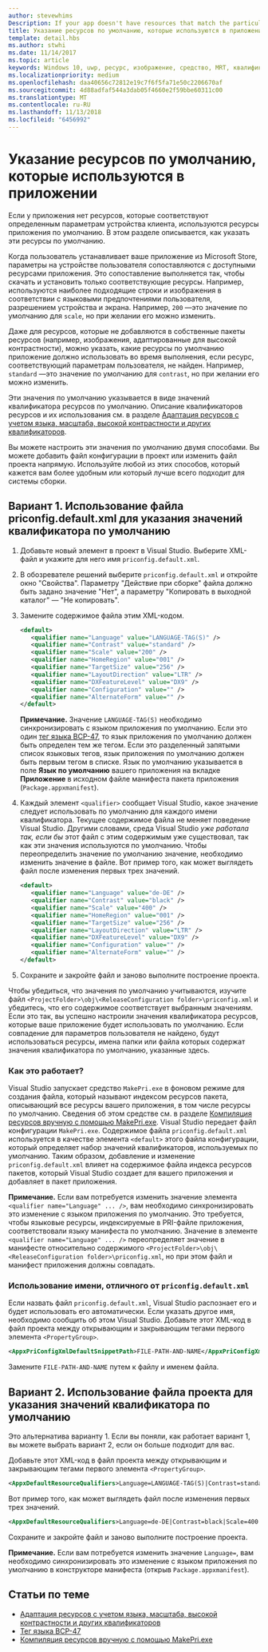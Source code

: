 ```yaml
---
author: stevewhims
Description: If your app doesn't have resources that match the particular settings of a customer device, then the app's default resources are used. This topic explains how to specify what those default resources are.
title: Указание ресурсов по умолчанию, которые используются в приложении
template: detail.hbs
ms.author: stwhi
ms.date: 11/14/2017
ms.topic: article
keywords: Windows 10, uwp, ресурс, изображение, средство, MRT, квалификатор
ms.localizationpriority: medium
ms.openlocfilehash: daa40656c72812e19c7f6f5fa71e50c2206670af
ms.sourcegitcommit: 4d88adfaf544a3dab05f4660e2f59bbe60311c00
ms.translationtype: MT
ms.contentlocale: ru-RU
ms.lasthandoff: 11/13/2018
ms.locfileid: "6456992"
---
```

# <a name="specify-the-default-resources-that-your-app-uses"></a>Указание ресурсов по умолчанию, которые используются в приложении

Если у приложения нет ресурсов, которые соответствуют определенным параметрам устройства клиента, используются ресурсы приложения по умолчанию. В этом разделе описывается, как указать эти ресурсы по умолчанию.

Когда пользователь устанавливает ваше приложение из Microsoft Store, параметры на устройстве пользователя сопоставляются с доступными ресурсами приложения. Это сопоставление выполняется так, чтобы скачать и установить только соответствующие ресурсы. Например, используются наиболее подходящие строки и изображения в соответствии с языковыми предпочтениями пользователя, разрешением устройства и экрана. Например, `200` —это значение по умолчанию для `scale`, но при желании его можно изменить.

Даже для ресурсов, которые не добавляются в собственные пакеты ресурсов (например, изображения, адаптированные для высокой контрастности), можно указать, какие ресурсы по умолчанию приложение должно использовать во время выполнения, если ресурс, соответствующий параметрам пользователя, не найден. Например, `standard` —это значение по умолчанию для `contrast`, но при желании его можно изменить.

Эти значения по умолчанию указывается в виде значений квалификатора ресурсов по умолчанию. Описание квалификаторов ресурсов и их использования см. в разделе [Адаптация ресурсов с учетом языка, масштаба, высокой контрастности и других квалификаторов](tailor-resources-lang-scale-contrast.md).

Вы можете настроить эти значения по умолчанию двумя способами. Вы можете добавить файл конфигурации в проект или изменить файл проекта напрямую. Используйте любой из этих способов, который кажется вам более удобным или который лучше всего подходит для системы сборки.

## <a name="option-1-use-priconfigdefaultxml-to-specify-default-qualifier-values"></a>Вариант 1. Использование файла priconfig.default.xml для указания значений квалификатора по умолчанию

1. Добавьте новый элемент в проект в Visual Studio. Выберите XML-файл и укажите для него имя `priconfig.default.xml`.
2. В обозревателе решений выберите `priconfig.default.xml` и откройте окно "Свойства". Параметру "Действие при сборке" файла должно быть задано значение "Нет", а параметру "Копировать в выходной каталог" — "Не копировать".
3. Замените содержимое файла этим XML-кодом.
   ```xml
   <default>
      <qualifier name="Language" value="LANGUAGE-TAG(S)" />
      <qualifier name="Contrast" value="standard" />
      <qualifier name="Scale" value="200" />
      <qualifier name="HomeRegion" value="001" />
      <qualifier name="TargetSize" value="256" />
      <qualifier name="LayoutDirection" value="LTR" />
      <qualifier name="DXFeatureLevel" value="DX9" />
      <qualifier name="Configuration" value="" />
      <qualifier name="AlternateForm" value="" />
   </default>
   ```
   
   **Примечание.** Значение `LANGUAGE-TAG(S)` необходимо синхронизировать с языком приложения по умолчанию. Если это один [тег языка BCP-47](http://go.microsoft.com/fwlink/p/?linkid=227302), то язык приложения по умолчанию должен быть определен тем же тегом. Если это разделенный запятыми список языковых тегов, язык приложения по умолчанию должен быть первым тегом в списке. Язык по умолчанию указывается в поле **Язык по умолчанию** вашего приложения на вкладке **Приложение** в исходном файле манифеста пакета приложения (`Package.appxmanifest`).

4. Каждый элемент `<qualifier>` сообщает Visual Studio, какое значение следует использовать по умолчанию для каждого имени квалификатора. Текущее содержимое файла не меняет поведение Visual Studio. Другими словами, среда Visual Studio *уже работала так, если бы* этот файл с этим содержимым уже существовал, так как эти значения используются по умолчанию. Чтобы переопределить значение по умолчанию значение, необходимо изменить значение в файле. Вот пример того, как может выглядеть файл после изменения первых трех значений.
   ```xml
   <default>
      <qualifier name="Language" value="de-DE" />
      <qualifier name="Contrast" value="black" />
      <qualifier name="Scale" value="400" />
      <qualifier name="HomeRegion" value="001" />
      <qualifier name="TargetSize" value="256" />
      <qualifier name="LayoutDirection" value="LTR" />
      <qualifier name="DXFeatureLevel" value="DX9" />
      <qualifier name="Configuration" value="" />
      <qualifier name="AlternateForm" value="" />
   </default>
   ```
5. Сохраните и закройте файл и заново выполните построение проекта.

Чтобы убедиться, что значения по умолчанию учитываются, изучите файл `<ProjectFolder>\obj\<ReleaseConfiguration folder>\priconfig.xml` и убедитесь, что его содержимое соответствует выбранным значениям. Если это так, вы успешно настроили значения квалификатора ресурсов, которые ваше приложение будет использовать по умолчанию. Если совпадение для параметров пользователя не найдено, будут использоваться ресурсы, имена папки или файла которых содержат значения квалификатора по умолчанию, указанные здесь.

### <a name="how-does-this-work"></a>Как это работает?

Visual Studio запускает средство `MakePri.exe` в фоновом режиме для создания файла, который называют индексом ресурсов пакета, описывающий все ресурсы вашего приложения, в том числе ресурсы по умолчанию. Сведения об этом средстве см. в разделе [Компиляция ресурсов вручную с помощью MakePri.exe](compile-resources-manually-with-makepri.md). Visual Studio передает файл конфигурации `MakePri.exe`. Содержимое файла `priconfig.default.xml` используется в качестве элемента `<default>` этого файла конфигурации, который определяет набор значений квалификаторов, используемых по умолчанию. Таким образом, добавление и изменение `priconfig.default.xml` влияет на содержимое файла индекса ресурсов пакетов, который Visual Studio создает для вашего приложения и добавляет в пакет приложения.

**Примечание.** Если вам потребуется изменить значение элемента `<qualifier name="Language" ... />`, вам необходимо синхронизировать это изменение с языком приложения по умолчанию. Это требуется, чтобы языковые ресурсы, индексируемые в PRI-файле приложения, соответствовали языку манифеста по умолчанию. Значение в элементе `<qualifier name="Language" ... />` переопределяет значение в манифесте относительно содержимого `<ProjectFolder>\obj\<ReleaseConfiguration folder>\priconfig.xml`, но при этом файл и манифест приложения должны совпадать.

### <a name="using-a-different-file-name-than-priconfigdefaultxml"></a>Использование имени, отличного от `priconfig.default.xml`

Если назвать файл `priconfig.default.xml`, Visual Studio распознает его и будет использовать его автоматически. Если указать другое имя, необходимо сообщить об этом Visual Studio. Добавьте этот XML-код в файл проекта между открывающим и закрывающим тегами первого элемента `<PropertyGroup>`.

```xml
<AppxPriConfigXmlDefaultSnippetPath>FILE-PATH-AND-NAME</AppxPriConfigXmlDefaultSnippetPath>
```

Замените `FILE-PATH-AND-NAME` путем к файлу и именем файла.

## <a name="option-2-use-your-project-file-to-specify-default-qualifier-values"></a>Вариант 2. Использование файла проекта для указания значений квалификатора по умолчанию

Это альтернатива варианту 1. Если вы поняли, как работает вариант 1, вы можете выбрать вариант 2, если он больше подходит для вас.

Добавьте этот XML-код в файл проекта между открывающим и закрывающим тегами первого элемента `<PropertyGroup>`.

```xml
<AppxDefaultResourceQualifiers>Language=LANGUAGE-TAG(S)|Contrast=standard|Scale=200|HomeRegion=001|TargetSize=256|LayoutDirection=LTR|DXFeatureLevel=DX9|Configuration=|AlternateForm=</AppxDefaultResourceQualifiers>
```

Вот пример того, как может выглядеть файл после изменения первых трех значений.

```xml
<AppxDefaultResourceQualifiers>Language=de-DE|Contrast=black|Scale=400|HomeRegion=001|TargetSize=256|LayoutDirection=LTR|DXFeatureLevel=DX9|Configuration=|AlternateForm=</AppxDefaultResourceQualifiers>
```

Сохраните и закройте файл и заново выполните построение проекта.

**Примечание.** Если вам потребуется изменить значение `Language=`, вам необходимо синхронизировать это изменение с языком приложения по умолчанию в конструкторе манифеста (открыв `Package.appxmanifest`).

## <a name="related-topics"></a>Статьи по теме

* [Адаптация ресурсов с учетом языка, масштаба, высокой контрастности и других квалификаторов](tailor-resources-lang-scale-contrast.md)
* [Тег языка BCP-47](http://go.microsoft.com/fwlink/p/?linkid=227302)
* [Компиляция ресурсов вручную с помощью MakePri.exe](compile-resources-manually-with-makepri.md)
